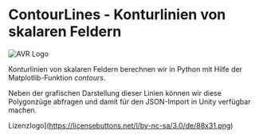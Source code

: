# ContourLines - Konturlinien von skalaren Feldern

![AVR Logo](http://webhome.hs-kl.de/~brill/Assets/images/compuMath.png)

Konturlinien von skalaren Feldern berechnen wir in Python mit Hilfe 
der Matplotlib-Funktion *contours*.

Neben der grafischen Darstellung dieser Linien können wir diese Polygonzüge
abfragen und damit für den JSON-Import in Unity verfügbar machen.

Lizenzlogo](https://licensebuttons.net/l/by-nc-sa/3.0/de/88x31.png)
